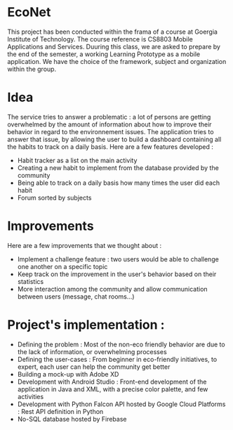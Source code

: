 # EcoNet
This project has been conducted within the frama of a course at Goergia Institute of Technology. 
The course reference is CS8803 Mobile Applications and Services. 
Duuring this class, we are asked to prepare by the end of the semester, a working Learning Prototype as a mobile application. We have the choice of the framework, subject and organization within the group. 

# Idea 
The service tries to answer a problematic : a lot of persons are getting overwhelmed by the amount of information about how to improve their behavior in regard to the environnement issues. 
The application tries to answer that issue, by allowing the user to build a dashboard containing all the habits to track on a daily basis. 
Here are a few features developed : 
   - Habit tracker as a list on the main activity 
   - Creating a new habit to implement from the database provided by the community
   - Being able to track on a daily basis how many times the user did each habit
   - Forum sorted by subjects

# Improvements
Here are a few improvements that we thought about : 
   - Implement a challenge feature : two users would be able to challenge one another on a specific topic
   - Keep track on the improvement in the user's behavior based on their statistics
   - More interaction among the community and allow communication between users (message, chat rooms...)
   
   
# Project's implementation : 
   - Defining the problem : Most of the non-eco friendly behavior are due to the lack of information, or overwhelming processes
   - Defining the user-cases : From beginner in eco-friendly initiatives, to expert, each user can help the community get better
   - Building a mock-up with Adobe XD
   - Development with Android Studio : Front-end development of the application in Java and XML, with a precise color palette, and few activities
   - Development with Python Falcon API hosted by Google Cloud Platforms : Rest API definition in Python
   - No-SQL database hosted by Firebase 
   

